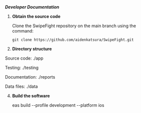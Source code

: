 ___Developer Documentation___

1. __Obtain the source code__

   Clone the SwipeFight repository on the main branch using the command:
   ```
   git clone https://github.com/aidenkatsura/SwipeFight.git
   ```

 3. __Directory structure__

   Source code: ./app
   
   Testing: ./testing
   
   Documentation: ./reports
   
   Data files: ./data

4. __Build the software__

   eas build --profile development --platform ios


   
